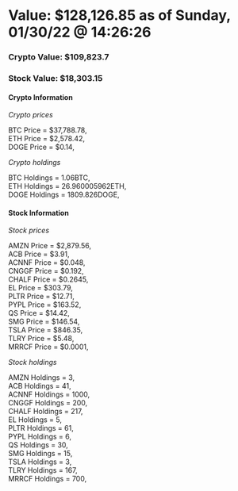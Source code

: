 # Value: $128,126.85 as of Sunday, 01/30/22 @ 14:26:26 

### Crypto Value: $109,823.7

### Stock Value: $18,303.15

#### Crypto Information 
*Crypto prices* 

BTC Price = $37,788.78,  
ETH Price = $2,578.42,  
DOGE Price = $0.14,  


*Crypto holdings* 

BTC Holdings = 1.06BTC,  
ETH Holdings = 26.960005962ETH,  
DOGE Holdings = 1809.826DOGE,  


#### Stock Information 

*Stock prices* 

AMZN Price = $2,879.56,  
ACB Price = $3.91,  
ACNNF Price = $0.048,  
CNGGF Price = $0.192,  
CHALF Price = $0.2645,  
EL Price = $303.79,  
PLTR Price = $12.71,  
PYPL Price = $163.52,  
QS Price = $14.42,  
SMG Price = $146.54,  
TSLA Price = $846.35,  
TLRY Price = $5.48,  
MRRCF Price = $0.0001,  


*Stock holdings* 

AMZN Holdings = 3,  
ACB Holdings = 41,  
ACNNF Holdings = 1000,  
CNGGF Holdings = 200,  
CHALF Holdings = 217,  
EL Holdings = 5,  
PLTR Holdings = 61,  
PYPL Holdings = 6,  
QS Holdings = 30,  
SMG Holdings = 15,  
TSLA Holdings = 3,  
TLRY Holdings = 167,  
MRRCF Holdings = 700,  


